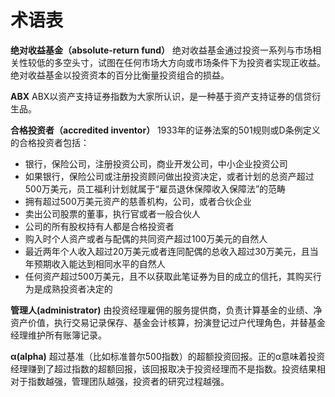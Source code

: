 术语表
=====


**绝对收益基金（absolute-return fund）** 绝对收益基金通过投资一系列与市场相关性较低的多空头寸，试图在任何市场大方向或市场条件下为投资者实现正收益。绝对收益基金以投资资本的百分比衡量投资组合的损益。

**ABX** ABX以资产支持证券指数为大家所认识，是一种基于资产支持证券的信贷衍生品。

**合格投资者（accredited inventor）** 1933年的证券法案的501规则或D条例定义的合格投资者包括：

* 银行，保险公司，注册投资公司，商业开发公司，中小企业投资公司
* 如果银行，保险公司或注册投资顾问做出投资决定，或者计划的总资产超过500万美元，员工福利计划就属于“雇员退休保障收入保障法”的范畴
* 拥有超过500万美元资产的慈善机构，公司，或者合伙企业
* 卖出公司股票的董事，执行官或者一般合伙人
* 公司的所有股权持有人都是合格投资者
* 购入时个人资产或者与配偶的共同资产超过100万美元的自然人
* 最近两年个人收入超过20万美元或者连同配偶的总收入超过30万美元，且当年预期收入能达到相同水平的自然人
* 任何资产超过500万美元，且不以获取此笔证券为目的成立的信托，其购买行为是成熟投资者决定的

**管理人(administrator)** 由投资经理雇佣的服务提供商，负责计算基金的业绩、净资产价值，执行交易记录保存、基金会计核算，扮演登记过户代理角色，并替基金经理维护所有账簿记录。

**α(alpha)** 超过基准（比如标准普尔500指数）的超额投资回报。正的α意味着投资经理赚到了超过指数的超额回报，该回报取决于投资经理而不是指数。投资结果相对于指数越强，管理团队越强，投资者的研究过程越强。

